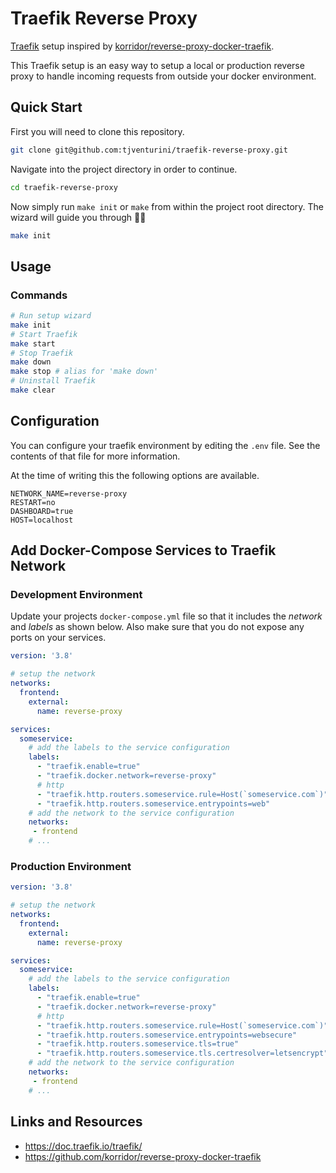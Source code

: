 # Traefik Reverse Proxy

[Traefik](https://doc.traefik.io/traefik/) setup inspired by [korridor/reverse-proxy-docker-traefik](https://github.com/korridor/reverse-proxy-docker-traefik).

This Traefik setup is an easy way to setup a local or production reverse proxy to handle incoming requests from outside your docker environment.

## Quick Start

First you will need to clone this repository.

```bash
git clone git@github.com:tjventurini/traefik-reverse-proxy.git
```

Navigate into the project directory in order to continue.

```bash
cd traefik-reverse-proxy
```

Now simply run `make init` or `make` from within the project root directory. The wizard will guide you through 🧙‍♂️

```bash
make init
```

## Usage

### Commands

```bash
# Run setup wizard
make init
# Start Traefik
make start
# Stop Traefik
make down
make stop # alias for 'make down'
# Uninstall Traefik
make clear
```

## Configuration

You can configure your traefik environment by editing the `.env` file. See the contents of that file for more information.

At the time of writing this the following options are available.

```
NETWORK_NAME=reverse-proxy
RESTART=no
DASHBOARD=true
HOST=localhost
```

## Add Docker-Compose Services to Traefik Network

### Development Environment

Update your projects `docker-compose.yml` file so that it includes the *network* and *labels* as shown below. Also make sure that you do not expose any ports on your services.

```yml
version: '3.8'

# setup the network
networks:
  frontend:
    external:
      name: reverse-proxy

services:
  someservice:
    # add the labels to the service configuration
    labels:
      - "traefik.enable=true"
      - "traefik.docker.network=reverse-proxy"
      # http
      - "traefik.http.routers.someservice.rule=Host(`someservice.com`)"
      - "traefik.http.routers.someservice.entrypoints=web"
    # add the network to the service configuration
    networks:
     - frontend
    # ...
```

### Production Environment

```yml
version: '3.8'

# setup the network
networks:
  frontend:
    external:
      name: reverse-proxy

services:
  someservice:
    # add the labels to the service configuration
    labels:
      - "traefik.enable=true"
      - "traefik.docker.network=reverse-proxy"
      # http
      - "traefik.http.routers.someservice.rule=Host(`someservice.com`)"
      - "traefik.http.routers.someservice.entrypoints=websecure"
      - "traefik.http.routers.someservice.tls=true"
      - "traefik.http.routers.someservice.tls.certresolver=letsencrypt"
    # add the network to the service configuration
    networks:
     - frontend
    # ...
```

## Links and Resources

* https://doc.traefik.io/traefik/
* https://github.com/korridor/reverse-proxy-docker-traefik
